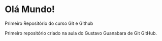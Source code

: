 # Olá Mundo!
 Primeiro Repositório do curso Git e Github

 Primeiro repositório criado na aula do Gustavo Guanabara de Git GitHub.
